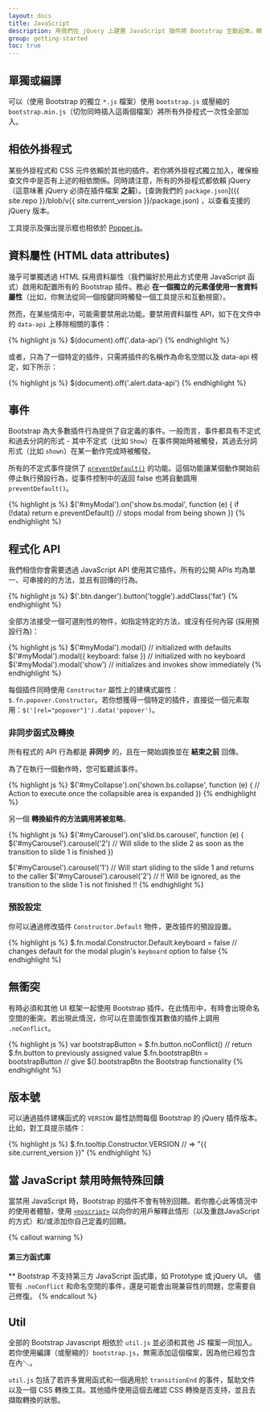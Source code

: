 ```yaml
---
layout: docs
title: JavaScript
description: 用我們在 jQuery 上建置 JavaScript 插件將 Bootstrap 生動起來。瞭解每個外掛程式、資料和 API 的選項。
group: getting-started
toc: true
---
```


## 單獨或編譯

可以（使用 Bootstrap 的獨立 `*.js` 檔案）使用 `bootstrap.js` 或壓縮的 `bootstrap.min.js`（切勿同時插入這兩個檔案）將所有外掛程式一次性全部加入。

## 相依外掛程式

某些外掛程式和 CSS 元件依賴於其他的插件。若你將外掛程式獨立加入，確保檢查文件中是否有上述的相依關係。同時請注意，所有的外掛程式都依賴 jQuery（這意味著 jQuery 必須在插件檔案 **之前**）。[查詢我們的 `package.json`]({{ site.repo }}/blob/v{{ site.current_version }}/package.json) ，以查看支援的 jQuery 版本。

工具提示及彈出提示框也相依於 [Popper.js](https://github.com/FezVrasta/popper.js)。

## 資料屬性 (HTML data attributes)

幾乎可單獨透過 HTML 採用資料屬性（我們偏好於用此方式使用 JavaScript 函式）啟用和配置所有的 Bootstrap 插件。務必 **在一個獨立的元素僅使用一套資料屬性**（比如，你無法從同一個按鍵同時觸發一個工具提示和互動視窗）。

然而，在某些情形中，可能需要禁用此功能。要禁用資料屬性 API，如下在文件中的 `data-api` 上移除相關的事件：

{% highlight js %}
$(document).off('.data-api')
{% endhighlight %}

或者，只為了一個特定的插件，只需將插件的名稱作為命名空間以及 data-api 榜定，如下所示：

{% highlight js %}
$(document).off('.alert.data-api')
{% endhighlight %}

## 事件

Bootstrap 為大多數插件行為提供了自定義的事件。一般而言，事件都具有不定式和過去分詞的形式 - 其中不定式（比如 `Show`）在事件開始時被觸發，其過去分詞形式（比如 `shown`）在某一動作完成時被觸發。

所有的不定式事件提供了 [`preventDefault()`](https://developer.mozilla.org/en-US/docs/Web/API/Event/preventDefault) 的功能。這個功能讓某個動作開始前停止執行預設行為，從事件控制中的返回 false 也將自動調用 `preventDefault()`。

{% highlight js %}
$('#myModal').on('show.bs.modal', function (e) {
  if (!data) return e.preventDefault() // stops modal from being shown
})
{% endhighlight %}

## 程式化 API

我們相信你會需要透過 JavaScript API 使用其它插件。所有的公開 APIs 均為單一、可串接的的方法，並且有回傳的行為。

{% highlight js %}
$('.btn.danger').button('toggle').addClass('fat')
{% endhighlight %}

全部方法接受一個可選則性的物件，如指定特定的方法，或沒有任何內容 (採用預設行為)：

{% highlight js %}
$('#myModal').modal()                      // initialized with defaults
$('#myModal').modal({ keyboard: false })   // initialized with no keyboard
$('#myModal').modal('show')                // initializes and invokes show immediately
{% endhighlight %}


每個插件同時使用 `Constructor` 屬性上的建構式屬性：`$.fn.popover.Constructor`。若你想獲得一個特定的插件，直接從一個元素取用：`$('[rel="popover"]').data('popover')`。

### 非同步函式及轉換

所有程式的 API 行為都是 **非同步** 的，且在一開始調換並在 **結束之前** 回傳。

為了在執行一個動作時，您可監聽該事件。

{% highlight js %}
$('#myCollapse').on('shown.bs.collapse', function (e) {
  // Action to execute once the collapsible area is expanded
})
{% endhighlight %}

另一個 **轉換組件的方法調用將被忽略**。

{% highlight js %}
$('#myCarousel').on('slid.bs.carousel', function (e) {
  $('#myCarousel').carousel('2') // Will slide to the slide 2 as soon as the transition to slide 1 is finished
})

$('#myCarousel').carousel('1') // Will start sliding to the slide 1 and returns to the caller
$('#myCarousel').carousel('2') // !! Will be ignored, as the transition to the slide 1 is not finished !!
{% endhighlight %}

### 預設設定

你可以通過修改插件 `Constructor.Default` 物件，更改插件的預設設置。

{% highlight js %}
$.fn.modal.Constructor.Default.keyboard = false // changes default for the modal plugin's `keyboard` option to false
{% endhighlight %}

## 無衝突

有時必須和其他 UI 框架一起使用 Bootstrap 插件。在此情形中，有時會出現命名空間的衝突。若出現此情況，你可以在意圖恢復其數值的插件上調用 `.noConflict`。

{% highlight js %}
var bootstrapButton = $.fn.button.noConflict() // return $.fn.button to previously assigned value
$.fn.bootstrapBtn = bootstrapButton            // give $().bootstrapBtn the Bootstrap functionality
{% endhighlight %}

## 版本號

可以通過插件建構函式的 `VERSION` 屬性訪問每個 Bootstrap 的 jQuery 插件版本。比如，對工具提示插件：

{% highlight js %}
$.fn.tooltip.Constructor.VERSION // => "{{ site.current_version }}"
{% endhighlight %}

## 當 JavaScript 禁用時無特殊回饋

當禁用 JavaScript 時，Bootstrap 的插件不會有特別回饋。若你擔心此等情況中的使用者體驗，使用 [`<noscript>`](https://developer.mozilla.org/en-US/docs/Web/HTML/Element/noscript) 以向你的用戶解釋此情形（以及重啟JavaScript的方式）和/或添加你自己定義的回饋。

{% callout warning %}
#### 第三方函式庫

** Bootstrap 不支持第三方 JavaScript 函式庫，如 Prototype 或 jQuery UI。 儘管有 `.noConflict` 和命名空間的事件，還是可能會出現兼容性的問題，您需要自己修復。
{% endcallout %}

## Util

全部的 Bootstrap Javascript 相依於 `util.js` 並必須和其他 JS 檔案一同加入。若你使用編譯（或壓縮的）`bootstrap.js`，無需添加這個檔案，因為他已經包含在內＼。

`util.js` 包括了若許多實用函式和一個適用於 `transitionEnd` 的事件，幫助文件以及一個 CSS 轉換工具。其他插件使用這個去確認 CSS 轉換是否支持，並且去擷取轉換的狀態。
